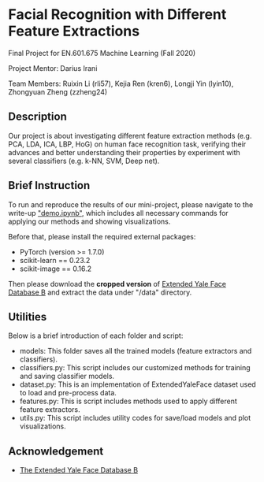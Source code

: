 # Facial Recognition with Different Feature Extractions
Final Project for EN.601.675 Machine Learning (Fall 2020)

Project Mentor: Darius Irani

Team Members: Ruixin Li (rli57), Kejia Ren (kren6), Longji Yin (lyin10), Zhongyuan Zheng (zzheng24)

## Description

Our project is about investigating different feature extraction methods (e.g. PCA, LDA, ICA, LBP, HoG) on human face recognition task, verifying their advances and better understanding their properties by experiment with several classifiers (e.g. k-NN, SVM, Deep net).

## Brief Instruction

To run and reproduce the results of our mini-project, please navigate to the write-up ["demo.ipynb"](demo.ipynb), which includes all necessary commands for applying our methods and showing visualizations.

Before that, please install the required external packages:

* PyTorch (version >= 1.7.0)
* scikit-learn == 0.23.2
* scikit-image == 0.16.2

Then please download the **cropped version** of [Extended Yale Face Database B](http://vision.ucsd.edu/extyaleb/CroppedYaleBZip/CroppedYale.zip) and extract the data under "/data" directory.

## Utilities

Below is a brief introduction of each folder and script:

* models: This folder saves all the trained models (feature extractors and classifiers).
* classifiers.py: This script includes our customized methods for training and saving classifier models.
* dataset.py: This is an implementation of ExtendedYaleFace dataset used to load and pre-process data.
* features.py: This is script includes methods used to apply different feature extractors.
* utils.py: This script includes utility codes for save/load models and plot visualizations.

## Acknowledgement

* [The Extended Yale Face Database B](http://vision.ucsd.edu/~leekc/ExtYaleDatabase/ExtYaleB.html)

 
